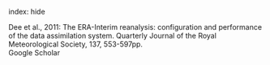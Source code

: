 index: hide

<div class="Citation">

  <div class="Citation-body">
    <div class="Citation-text">Dee et al., 2011: The ERA-Interim reanalysis: configuration and performance of the data assimilation system. <span class="Article-journal">Quarterly Journal of the Royal Meteorological Society, </span><span class="Article-volume">137, </span>553-597pp.</div>
    <div class="Citation-links">
      <div class="CitationLink" data-href="https://scholar.google.com/scholar?q=The+ERA-Interim+reanalysis%3A+configuration+and+performance+of+the+data+assimilation+system">
        <div class="CitationLink-icon CitationLink-Scholar"></div>
        <div class="CitationLink-text">Google Scholar</div>
      </div>
    </div>
  </div>
</div>


<div class="Citation-copy">

</div>